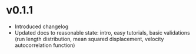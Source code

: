 # v0.1.1
* Introduced changelog
* Updated docs to reasonable state: intro, easy tutorials, basic validations (run length distribution, mean squared displacement, velocity autocorrelation function)
